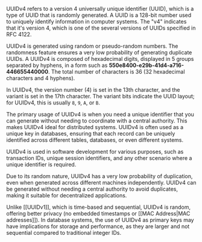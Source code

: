 UUIDv4 refers to a version 4 universally unique identifier (UUID), which is a type of UUID that is randomly generated. A UUID is a 128-bit number used to uniquely identify information in computer systems. The "v4" indicates that it's version 4, which is one of the several versions of UUIDs specified in RFC 4122.

UUIDv4 is generated using random or pseudo-random numbers. The randomness feature ensures a very low probability of generating duplicate UUIDs. A UUIDv4 is composed of hexadecimal digits, displayed in 5 groups separated by hyphens, in a form such as **550e8400-e29b-41d4-a716-446655440000**. The total number of characters is 36 (32 hexadecimal characters and 4 hyphens).

In UUIDv4, the version number (4) is set in the 13th character, and the variant is set in the 17th character. The variant bits indicate the UUID layout; for UUIDv4, this is usually `8`, `9`, `A`, or `B`.

The primary usage of UUIDv4 is when you need a unique identifier that you can generate without needing to coordinate with a central authority. This makes UUIDv4 ideal for distributed systems. UUIDv4 is often used as a unique key in databases, ensuring that each record can be uniquely identified across different tables, databases, or even different systems.

UUIDv4 is used in software development for various purposes, such as transaction IDs, unique session identifiers, and any other scenario where a unique identifier is required.

Due to its random nature, UUIDv4 has a very low probability of duplication, even when generated across different machines independently. UUIDv4 can be generated without needing a central authority to avoid duplicates, making it suitable for decentralized applications.

Unlike [[UUIDv1]], which is time-based and sequential, UUIDv4 is random, offering better privacy (no embedded timestamps or [[MAC Address|MAC addresses]]). In database systems, the use of UUIDv4 as primary keys may have implications for storage and performance, as they are larger and not sequential compared to traditional integer IDs.
